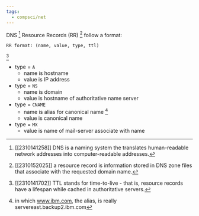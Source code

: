 ```yaml
---
tags:
  - compsci/net
---
```

DNS [^1] Resource Records (RR) [^2] follow a format:
```text
RR format: (name, value, type, ttl)
```
[^4]

- type = `A`
	- name is hostname
	- value is IP address
- type = `NS`
	- name is domain
	- value is hostname of authoritative name server
- type = `CNAME`
	- name is alias for canonical name [^3]
	- value is canonical name
- type = `MX`
	- value is name of mail-server associate with name

[^1]: [[2310141258]] DNS is a naming system the translates human-readable network addresses into computer-readable addresses.
[^2]: [[2310152025]] a resource record is information stored in DNS zone files that associate with the requested domain name.
[^3]: in which www.ibm.com, the alias, is really servereast.backup2.ibm.com
[^4]: [[2310141702]] TTL stands for time-to-live - that is, resource records have a lifespan while cached in authoritative servers.